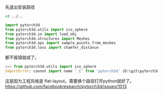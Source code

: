 先退出安装路径

```bash
cd ../..
```



```python
import pytorch3d
from pytorch3d.utils import ico_sphere
from pytorch3d.io import load_obj
from pytorch3d.structures import Meshes
from pytorch3d.ops import sample_points_from_meshes
from pytorch3d.loss import chamfer_distance
```

都不报错就成了。

```python
>>> from pytorch3d.utils import ico_sphere
ImportError: cannot import name '_C' from 'pytorch3d' (D:\git\pytorch3d\pytorch3d\__init__.py)
```

这是因为工程风格是 flat-layout，需要换个路径打开python就好了。<https://github.com/facebookresearch/pytorch3d/issues/1013>